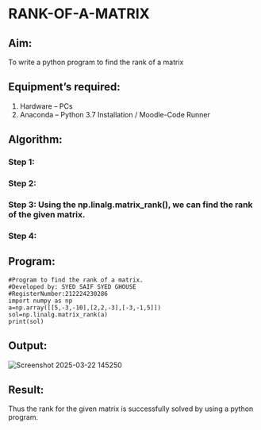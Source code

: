 # RANK-OF-A-MATRIX
## Aim:
To write a python program to find the rank of a matrix
## Equipment’s required:
1. 	Hardware – PCs
2. 	Anaconda – Python 3.7 Installation / Moodle-Code Runner
## Algorithm:
### Step 1: 
### Step 2: 
### Step 3: Using the np.linalg.matrix_rank(), we can find the rank of the given matrix.
### Step 4: 
## Program:
```
#Program to find the rank of a matrix.
#Developed by: SYED SAIF SYED GHOUSE
#RegisterNumber:212224230286 
import numpy as np
a=np.array([[5,-3,-10],[2,2,-3],[-3,-1,5]])
sol=np.linalg.matrix_rank(a)
print(sol)
```
## Output:
![Screenshot 2025-03-22 145250](https://github.com/user-attachments/assets/3651700c-512a-4f5b-b538-84e1e873f1e9)

## Result:
Thus the rank for the given matrix is successfully solved by  using a python program.

